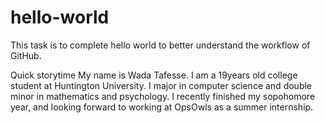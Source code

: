 # hello-world
This task is to complete hello world to better understand the workflow of GitHub.

Quick storytime
My name is Wada Tafesse. I am a 19years old college student at Huntington University. I major in computer science and double minor in mathematics and psychology. I recently finished my sopohomore year, and looking forward to working at OpsOwls as a summer internship. 

